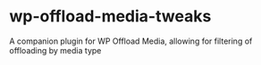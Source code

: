 # wp-offload-media-tweaks
A companion plugin for WP Offload Media, allowing for filtering of offloading by media type
